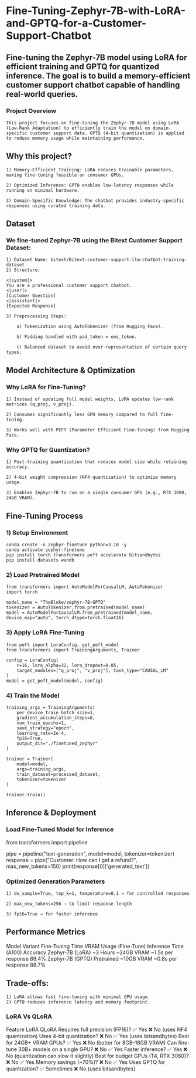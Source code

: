 # Fine-Tuning-Zephyr-7B-with-LoRA-and-GPTQ-for-a-Customer-Support-Chatbot

## Fine-tuning the Zephyr-7B model using LoRA for efficient training and GPTQ for quantized inference. The goal is to build a memory-efficient customer support chatbot capable of handling real-world queries.

### Project Overview
    This project focuses on fine-tuning the Zephyr-7B model using LoRA (Low-Rank Adaptation) to efficiently train the model on domain-specific customer support data. GPTQ (4-bit quantization) is applied to reduce memory usage while maintaining performance.
    
## Why this project?
    
    1) Memory-Efficient Training: LoRA reduces trainable parameters, making fine-tuning feasible on consumer GPUs.
    
    2) Optimized Inference: GPTQ enables low-latency responses while running on minimal hardware.
    
    3) Domain-Specific Knowledge: The chatbot provides industry-specific responses using curated training data.

## Dataset

### We fine-tuned Zephyr-7B using the Bitext Customer Support Dataset:
    1) Dataset Name: bitext/Bitext-customer-support-llm-chatbot-training-dataset
    2) Structure:
    
    <|system|>
    You are a professional customer support chatbot.
    <|user|>
    [Customer Question]
    <|assistant|>
    [Expected Response]
    
    3) Preprocessing Steps:
    
        a) Tokenization using AutoTokenizer (from Hugging Face).
        
        b) Padding handled with pad_token = eos_token.
        
        c) Balanced dataset to avoid over-representation of certain query types.

## Model Architecture & Optimization
    
### Why LoRA for Fine-Tuning?
    1) Instead of updating full model weights, LoRA updates low-rank matrices (q_proj, v_proj).
    
    2) Consumes significantly less GPU memory compared to full fine-tuning.
    
    3) Works well with PEFT (Parameter Efficient Fine-Tuning) from Hugging Face.

### Why GPTQ for Quantization?
    1) Post-training quantization that reduces model size while retaining accuracy.
    
    2) 4-bit weight compression (NF4 quantization) to optimize memory usage.
    
    3) Enables Zephyr-7B to run on a single consumer GPU (e.g., RTX 3090, 24GB VRAM).

## Fine-Tuning Process
### 1) Setup Environment

    conda create -n zephyr-finetune python=3.10 -y
    conda activate zephyr-finetune
    pip install torch transformers peft accelerate bitsandbytes
    pip install datasets wandb

### 2) Load Pretrained Model

    from transformers import AutoModelForCausalLM, AutoTokenizer
    import torch
    
    model_name = "TheBloke/zephyr-7B-GPTQ"
    tokenizer = AutoTokenizer.from_pretrained(model_name)
    model = AutoModelForCausalLM.from_pretrained(model_name, device_map="auto", torch_dtype=torch.float16)

### 3) Apply LoRA Fine-Tuning

    from peft import LoraConfig, get_peft_model
    from transformers import TrainingArguments, Trainer
    
    config = LoraConfig(
        r=16, lora_alpha=32, lora_dropout=0.05,
        target_modules=["q_proj", "v_proj"], task_type="CAUSAL_LM"
    )
    model = get_peft_model(model, config)

### 4) Train the Model

    training_args = TrainingArguments(
        per_device_train_batch_size=1,
        gradient_accumulation_steps=8,
        num_train_epochs=1,
        save_strategy="epoch",
        learning_rate=2e-4,
        fp16=True,
        output_dir="./finetuned_zephyr"
    )
    
    trainer = Trainer(
        model=model,
        args=training_args,
        train_dataset=processed_dataset,
        tokenizer=tokenizer
    )
    
    trainer.train()

## Inference & Deployment
### Load Fine-Tuned Model for Inference

from transformers import pipeline

pipe = pipeline("text-generation", model=model, tokenizer=tokenizer)
response = pipe("Customer: How can I get a refund?", max_new_tokens=150)
print(response[0]['generated_text'])

### Optimized Generation Parameters
    1) do_sample=True, top_k=1, temperature=0.1 → for controlled responses
    
    2) max_new_tokens=256 → to limit response length
    
    3) fp16=True → for faster inference

## Performance Metrics
Model Variant	Fine-Tuning Time	VRAM Usage (Fine-Tune)	Inference Time (A100)	Accuracy
Zephyr-7B (LoRA)	~3 Hours	~24GB VRAM	~1.5s per response	89.4%
Zephyr-7B (GPTQ)	Pretrained	~10GB VRAM	~0.8s per response	88.7%

## Trade-offs:
    1) LoRA allows fast fine-tuning with minimal GPU usage.
    2) GPTQ reduces inference latency and memory footprint.

### LoRA Vs QLoRA
Feature	                                                    LoRA	                QLoRA
Requires full precision (FP16)?	                            ✅ Yes	                ❌ No (uses NF4 quantization)
Uses 4-bit quantization?	                                ❌ No    	            ✅ Yes (uses bitsandbytes)
Best for 24GB+ VRAM GPUs?	                                ✅ Yes	                ❌ No (better for 8GB-16GB VRAM)
Can fine-tune 30B+ models on a single GPU?	                ❌ No	                ✅ Yes
Faster inference?	                                        ✅ Yes	                ❌ No (quantization can slow it slightly)
Best for budget GPUs (T4, RTX 3060)?	                    ❌ No	                ✅ Yes
Memory savings (~70%)?	                                    ❌ No	                ✅ Yes
Uses GPTQ for quantization?	                                ✅ Sometimes	        ❌ No (uses bitsandbytes)

